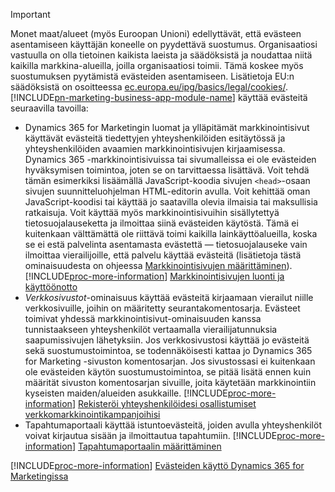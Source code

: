 > [!IMPORTANT]
> Monet maat/alueet (myös Euroopan Unioni) edellyttävät, että evästeen asentamiseen käyttäjän koneelle on pyydettävä suostumus. Organisaatiosi vastuulla on olla tietoinen kaikista laeista ja säädöksistä ja noudattaa niitä kaikilla markkina-alueilla, joilla organisaatiosi toimii. Tämä koskee myös suostumuksen pyytämistä evästeiden asentamiseen. Lisätietoja EU:n säädöksistä on osoitteessa [ec.europa.eu/ipg/basics/legal/cookies/](http://ec.europa.eu/ipg/basics/legal/cookies/). [!INCLUDE[pn-marketing-business-app-module-name](../includes/pn-marketing-business-app-module-name.md)] käyttää evästeitä seuraavilla tavoilla:
> - Dynamics 365 for Marketingin luomat ja ylläpitämät markkinointisivut käyttävät evästeitä tiedettyjen yhteyshenkilöiden esitäytössä ja yhteyshenkilöiden avaamien markkinointisivujen kirjaamisessa. Dynamics 365 -markkinointisivuissa tai sivumalleissa ei ole evästeiden hyväksymisen toimintoa, joten se on tarvittaessa lisättävä. Voit tehdä tämän esimerkiksi lisäämällä JavaScript-koodia sivujen `<head>`-osaan sivujen suunnitteluohjelman HTML-editorin avulla. Voit kehittää oman JavaScript-koodisi tai käyttää jo saatavilla olevia ilmaisia tai maksullisia ratkaisuja. Voit käyttää myös markkinointisivuihin sisällytettyä tietosuojalauseketta ja ilmoittaa siinä evästeiden käytöstä. Tämä ei kuitenkaan välttämättä ole riittävä toimi kaikilla lainkäyttöalueilla, koska se ei estä palvelinta asentamasta evästettä &mdash; tietosuojalauseke vain ilmoittaa vierailijoille, että palvelu käyttää evästeitä (lisätietoja tästä ominaisuudesta on ohjeessa [Markkinointisivujen määrittäminen](../marketing/marketing-settings.md#config-mkt-pages)). [!INCLUDE[proc-more-information](../includes/proc-more-information.md)] [Markkinointisivujen luonti ja käyttöönotto](../marketing/create-deploy-marketing-pages.md)
> - _Verkkosivustot_-ominaisuus käyttää evästeitä kirjaamaan vierailut niille verkkosivuille, joihin on määritetty seurantakomentosarja. Evästeet toimivat yhdessä markkinointisivut-ominaisuuden kanssa tunnistaakseen yhteyshenkilöt vertaamalla vierailijatunnuksia saapumissivujen lähetyksiin. Jos verkkosivustosi käyttää jo evästeitä sekä suostumustoimintoa, se todennäköisesti kattaa jo Dynamics 365 for Marketing -sivuston komentosarjan. Jos sivustossasi ei kuitenkaan ole evästeiden käytön suostumustoimintoa, se pitää lisätä ennen kuin määrität sivuston komentosarjan sivuille, joita käytetään markkinointiin kyseisten maiden/alueiden asukkaille. [!INCLUDE[proc-more-information](../includes/proc-more-information.md)] [Rekisteröi yhteyshenkilöidesi osallistumiset verkkomarkkinointikampanjoihisi](../marketing/register-engagement.md)
> - Tapahtumaportaali käyttää istuntoevästeitä, joiden avulla yhteyshenkilöt voivat kirjautua sisään ja ilmoittautua tapahtumiin. [!INCLUDE[proc-more-information](../includes/proc-more-information.md)] [Tapahtumaportaalin määrittäminen](../marketing/set-up-event-portal.md)
> 
> [!INCLUDE[proc-more-information](../includes/proc-more-information.md)] [Evästeiden käyttö Dynamics 365 for Marketingissa](../marketing/cookies.md)
